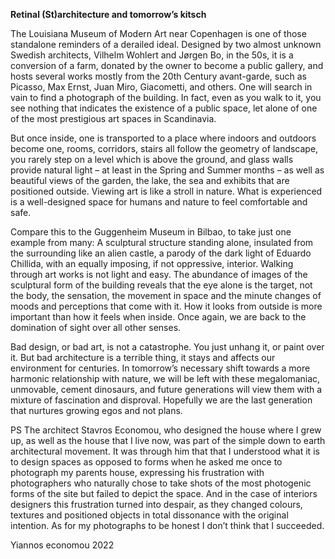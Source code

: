 
<p> <b> Retinal (St)architecture and tomorrow’s kitsch </b> </p>
<p>
<p>The Louisiana Museum of Modern Art near Copenhagen is one of those standalone reminders of a derailed ideal. Designed by two almost unknown Swedish architects, Vilhelm Wohlert and Jørgen Bo, in the 50s, it is a conversion of a farm, donated by the owner to become a public gallery, and hosts several works mostly from the 20th Century avant-garde, such as Picasso, Max Ernst, Juan Miro, Giacometti, and others. One will search in vain to find a photograph of the building. In fact, even as you walk to it, you see nothing that indicates the existence of a public space, let alone of one of the most prestigious art spaces in Scandinavia. </p>
<p>
<p>But once inside, one is transported to a place where indoors and outdoors become one, rooms, corridors, stairs all follow the geometry of landscape, you rarely step on a level which is above the ground, and glass walls provide natural light – at least in the Spring and Summer months – as well as beautiful views of the garden, the lake, the sea and exhibits that are positioned outside. Viewing art is like a stroll in nature. What is experienced is a well-designed space for humans and nature to feel comfortable and safe. </p>
<p>
 <p>
<p> Compare this to the Guggenheim Museum in Bilbao, to take just one example from many: A sculptural structure standing alone, insulated from the surrounding like an alien castle, a parody of the dark light of Eduardo Chillida, with an equally imposing, if not oppressive, interior. Walking through art works is not light and easy. The abundance of images of the sculptural form of the building reveals that the eye alone is the target, not the body, the sensation, the movement in space and the minute changes of moods and perceptions that come with it. How it looks from outside is more important than how it feels when inside. Once again, we are back to the domination of sight over all other senses.</p>
   
<p>Bad design, or bad art, is not a catastrophe. You just unhang it, or paint over it. But bad architecture is a terrible thing, it stays and affects our environment for centuries. In tomorrow’s necessary shift towards a more harmonic relationship with nature, we will be left with these megalomaniac, unmovable, cement dinosaurs, and future generations will view them with a mixture of fascination and disproval. Hopefully we are the last generation that nurtures growing egos and not plans.</p>
<p>
<p>PS The architect Stavros Economou, who designed the house where I grew up, as well as the house that I live now, was part of the simple down to earth architectural movement. It was through him that that I understood what it is to design spaces as opposed to forms when he asked me once to photograph my parents house, expressing his frustration with photographers who naturally chose to take shots of the most photogenic forms of the site but failed to depict the space. And in the case of interiors designers this frustration turned into despair, as they changed colours, textures and positioned objects in total dissonance with the original intention. As for my photographs to be honest I don’t think that I succeeded.</p>
  <p>
 <p> Yiannos economou 2022
